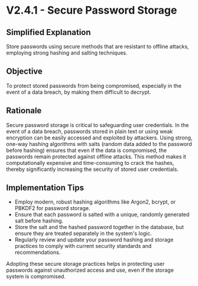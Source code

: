 # V2.4.1 - Secure Password Storage

## Simplified Explanation

Store passwords using secure methods that are resistant to offline attacks, employing strong hashing and salting techniques.

## Objective

To protect stored passwords from being compromised, especially in the event of a data breach, by making them difficult to decrypt.

## Rationale

Secure password storage is critical to safeguarding user credentials. In the event of a data breach, passwords stored in plain text or using weak encryption can be easily accessed and exploited by attackers. Using strong, one-way hashing algorithms with salts (random data added to the password before hashing) ensures that even if the data is compromised, the passwords remain protected against offline attacks. This method makes it computationally expensive and time-consuming to crack the hashes, thereby significantly increasing the security of stored user credentials.

## Implementation Tips

- Employ modern, robust hashing algorithms like Argon2, bcrypt, or PBKDF2 for password storage.
- Ensure that each password is salted with a unique, randomly generated salt before hashing.
- Store the salt and the hashed password together in the database, but ensure they are treated separately in the system's logic.
- Regularly review and update your password hashing and storage practices to comply with current security standards and recommendations.

Adopting these secure storage practices helps in protecting user passwords against unauthorized access and use, even if the storage system is compromised.
